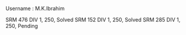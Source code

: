 Username : M.K.Ibrahim

SRM 476 DIV 1, 250, Solved
SRM 152 DIV 1, 250, Solved
SRM 285 DIV 1, 250, Pending
